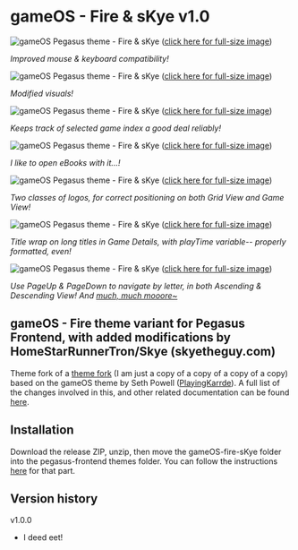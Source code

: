 # gameOS - Fire & sKye v1.0

![gameOS Pegasus theme - Fire & sKye](https://i.imgur.com/EvS0TCV.png)
([click here for full-size image](https://www.skyetheguy.com/pegasuscollectionaug162023A.png))

_Improved mouse & keyboard compatibility!_

![gameOS Pegasus theme - Fire & sKye](https://i.imgur.com/j05uNCH.png)
([click here for full-size image](https://www.skyetheguy.com/pegasuscollectionaug162023B.png))

_Modified visuals!_

![gameOS Pegasus theme - Fire & sKye](https://i.imgur.com/2v75uQy.png)
([click here for full-size image](https://www.skyetheguy.com/pegasuscollectionjul312023A.png))

_Keeps track of selected game index a good deal reliably!_

![gameOS Pegasus theme - Fire & sKye](https://i.imgur.com/nSBLQBZ.png)
([click here for full-size image](https://www.skyetheguy.com/pegasuscollectionjul312023B.png))

_I like to open eBooks with it...!_

![gameOS Pegasus theme - Fire & sKye](https://i.imgur.com/ly6gkPr.png)
([click here for full-size image](https://www.skyetheguy.com/pegasuscollectionaug162023C.png))

_Two classes of logos, for correct positioning on both Grid View and Game View!_

![gameOS Pegasus theme - Fire & sKye](https://i.imgur.com/N2G1dWP.png)
([click here for full-size image](https://www.skyetheguy.com/pegasuscollectionaug162023D.png))

_Title wrap on long titles in Game Details, with playTime variable-- properly formatted, even!_

![gameOS Pegasus theme - Fire & sKye](https://i.imgur.com/gRrpwo5.png)
([click here for full-size image](https://www.skyetheguy.com/pegasuscollectionaug162023E.png))

_Use PageUp & PageDown to navigate by letter, in both Ascending & Descending View! And [much, much mooore~](https://www.youtube.com/watch?v=l1G4ZZmNjBQ)_

## gameOS - Fire theme variant for Pegasus Frontend, with added modifications by HomeStarRunnerTron/Skye (skyetheguy.com)

Theme fork of a [theme fork](https://github.com/jimbob4000/gameOS) (I am just a copy of a copy of a copy of a copy) based on the gameOS theme by Seth Powell ([PlayingKarrde](https://github.com/PlayingKarrde/gameOS)). A full list of the changes involved in this, and other related documentation can be found [here](https://wiki.notfire.cc/index.php?title=Personal_Modifications_%26_Fixes_for_Pegasus_Game_Launcher_%2B_gameOS_Fire).

## Installation

Download the release ZIP, unzip, then move the gameOS-fire-sKye folder into the pegasus-frontend themes folder. You can follow the instructions [here](http://pegasus-frontend.org/docs/user-guide/installing-themes/) for that part.

## Version history

v1.0.0
- I deed eet!